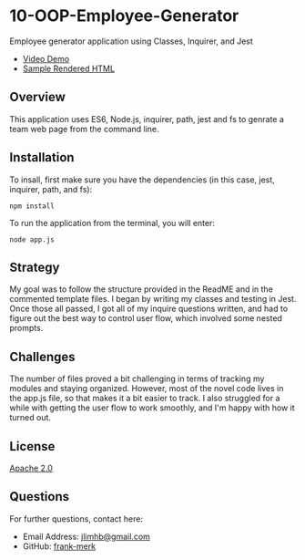 # 10-OOP-Employee-Generator
Employee generator application using Classes, Inquirer, and Jest

* [Video Demo](https://drive.google.com/file/d/1Fa9YVEKOvM2Q_z3ypiMWuEAF9Pvf5mRk/view)
* [Sample Rendered HTML](https://frank-merk.github.io/10-OOP-Employee-Generator/output/team.html)

## Overview

This application uses ES6, Node.js, inquirer, path, jest and fs to genrate a team web page from the command line.

## Installation

To insall, first make sure you have the dependencies (in this case, jest, inquirer, path, and fs):

`npm install`

To run the application from the terminal, you will enter:

`node app.js`

## Strategy

My goal was to follow the structure provided in the ReadME and in the commented template files. I began by writing my classes and testing in Jest. Once those all passed, I got all of my inquire questions written, and had to figure out the best way to control user flow, which involved some nested prompts.

## Challenges

The number of files proved a bit challenging in terms of tracking my modules and staying organized. However, most of the novel code lives in the app.js file, so that makes it a bit easier to track. I also struggled for a while with getting the user flow to work smoothly, and I'm happy with how it turned out.

## License

[Apache 2.0](https://opensource.org/licenses/Apache2.0)

## Questions

For further questions, contact here:
* Email Address: jlimhb@gmail.com
* GitHub: [frank-merk](https://github.com/frank-merk)

